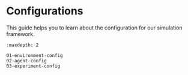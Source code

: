 # Configurations

This guide helps you to learn about the configuration for our simulation framework.

```{toctree}
:maxdepth: 2

01-environment-config
02-agent-config
03-experiment-config
```
